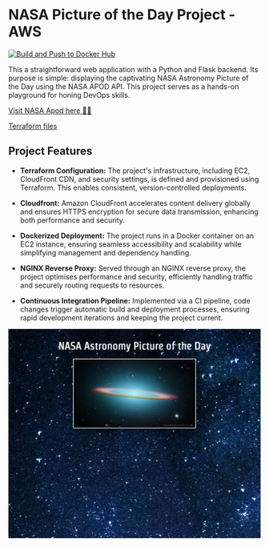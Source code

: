 # NASA Picture of the Day Project - AWS

[![Build and Push to Docker Hub](https://github.com/jakesiney/NASA_Picture_of_the_Day/actions/workflows/CI.yml/badge.svg)](https://github.com/jakesiney/NASA_Picture_of_the_Day/actions/workflows/CI.yml)

This a straightforward web application with a Python and Flask backend. Its purpose is simple: displaying the captivating NASA Astronomy Picture of the Day using the NASA APOD API. This project serves as a hands-on playground for honing DevOps skills.

[Visit NASA Apod here 🚀🌌](https://apod.jakesiney.com)

[Terraform files](https://github.com/jakesiney/Terraform-Projects-Server-AWS)

## Project Features

- **Terraform Configuration:** The project's infrastructure, including EC2, CloudFront CDN, and security settings, is defined and provisioned using Terraform. This enables consistent, version-controlled deployments.

- **Cloudfront:** Amazon CloudFront accelerates content delivery globally and ensures HTTPS encryption for secure data transmission, enhancing both performance and security.

- **Dockerized Deployment:** The project runs in a Docker container on an EC2 instance, ensuring seamless accessibility and scalability while simplifying management and dependency handling.

- **NGINX Reverse Proxy:** Served through an NGINX reverse proxy, the project optimises performance and security, efficiently handling traffic and securely routing requests to resources.

- **Continuous Integration Pipeline:** Implemented via a CI pipeline, code changes trigger automatic build and deployment processes, ensuring rapid development iterations and keeping the project current.



![Alt text](pots_screenshot.jpg)
